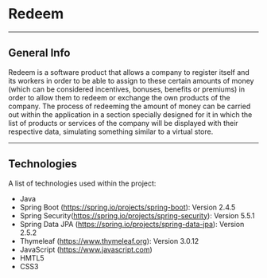 # Redeem
***
## General Info
Redeem is a software product that allows a company to register itself and its workers
in order to be able to assign to these certain amounts of money (which can be considered
incentives, bonuses, benefits or premiums) in order to allow them to redeem or exchange
the own products of the company. The process of redeeming the amount of money can be carried
out within the application in a section specially designed for it in which the list of
products or services of the company will be displayed with their respective data, simulating
something similar to a virtual store.
***
## Technologies
A list of technologies used within the project:
* Java
* Spring Boot (https://spring.io/projects/spring-boot): Version 2.4.5 
* Spring Security(https://spring.io/projects/spring-security): Version 5.5.1
* Spring Data JPA (https://spring.io/projects/spring-data-jpa): Version 2.5.2
* Thymeleaf (https://www.thymeleaf.org): Version 3.0.12
* JavaScript (https://www.javascript.com)
* HMTL5
* CSS3
